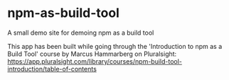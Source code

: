 # npm-as-build-tool
A small demo site for demoing npm as a build tool

This app has been built while going through the 'Introduction to npm as a Build Tool' course by Marcus Hammarberg on Pluralsight:
https://app.pluralsight.com/library/courses/npm-build-tool-introduction/table-of-contents
